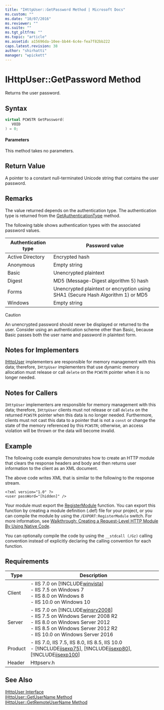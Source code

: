 ```yaml
---
title: "IHttpUser::GetPassword Method | Microsoft Docs"
ms.custom: ""
ms.date: "10/07/2016"
ms.reviewer: ""
ms.suite: ""
ms.tgt_pltfrm: ""
ms.topic: "article"
ms.assetid: a15696da-10ee-bb44-6c4e-fea7f82bb222
caps.latest.revision: 38
author: "shirhatti"
manager: "wpickett"
---
```

# IHttpUser::GetPassword Method
Returns the user password.  
  
## Syntax  
  
```cpp  
virtual PCWSTR GetPassword(  
   VOID  
) = 0;  
```  
  
#### Parameters  
 This method takes no parameters.  
  
## Return Value  
 A pointer to a constant null-terminated Unicode string that contains the user password.  
  
## Remarks  
 The value returned depends on the authentication type. The authentication type is returned from the [GetAuthenticationType](../../web-development-reference\native-code-api-reference/ihttpuser-getauthenticationtype-method.md) method.  
  
 The following table shows authentication types with the associated password values.  
  
|Authentication type|Password value|  
|-------------------------|--------------------|  
|Active Directory|Encrypted hash|  
|Anonymous|Empty string|  
|Basic|Unencrypted plaintext|  
|Digest|MD5 (Message-Digest algorithm 5) hash|  
|Forms|Unencrypted plaintext or encryption using SHA1 (Secure Hash Algorithm 1) or MD5|  
|Windows|Empty string|  
  
> [!CAUTION]
>  An unencrypted password should never be displayed or returned to the user. Consider using an authentication scheme other than Basic, because Basic passes both the user name and password in plaintext form.  
  
## Notes for Implementers  
 [IHttpUser](../../web-development-reference\native-code-api-reference/ihttpuser-interface.md) implementers are responsible for memory management with this data; therefore, `IHttpUser` implementers that use dynamic memory allocation must release or call `delete` on the `PCWSTR` pointer when it is no longer needed.  
  
## Notes for Callers  
 `IHttpUser` implementers are responsible for memory management with this data; therefore, `IHttpUser` clients must not release or call `delete` on the returned `PCWSTR` pointer when this data is no longer needed. Furthermore, clients must not cast this data to a pointer that is not a `const` or change the state of the memory referenced by this `PCWSTR`; otherwise, an access violation will be thrown or the data will become invalid.  
  
## Example  
 The following code example demonstrates how to create an HTTP module that clears the response headers and body and then returns user information to the client as an XML document.  
  
<!-- TODO: review snippet reference  [!CODE [IHttpUser#4](IHttpUser#4)]  -->  
  
 The above code writes XML that is similar to the following to the response stream.  
  
```  
<?xml version="1.0" ?>  
<user passWord="[hidden]" />  
```  
  
 Your module must export the [RegisterModule](../../web-development-reference\native-code-api-reference/pfn-registermodule-function.md) function. You can export this function by creating a module definition (.def) file for your project, or you can compile the module by using the `/EXPORT:RegisterModule` switch. For more information, see [Walkthrough: Creating a Request-Level HTTP Module By Using Native Code](../../web-development-reference\native-code-development-overview\walkthrough-creating-a-request-level-http-module-by-using-native-code.md).  
  
 You can optionally compile the code by using the `__stdcall (/Gz)` calling convention instead of explicitly declaring the calling convention for each function.  
  
## Requirements  
  
|Type|Description|  
|----------|-----------------|  
|Client|-   IIS 7.0 on [!INCLUDE[winvista](../../wmi-provider/includes/winvista-md.md)]<br />-   IIS 7.5 on Windows 7<br />-   IIS 8.0 on Windows 8<br />-   IIS 10.0 on Windows 10|  
|Server|-   IIS 7.0 on [!INCLUDE[winsrv2008](../../wmi-provider/includes/winsrv2008-md.md)]<br />-   IIS 7.5 on Windows Server 2008 R2<br />-   IIS 8.0 on Windows Server 2012<br />-   IIS 8.5 on Windows Server 2012 R2<br />-   IIS 10.0 on Windows Server 2016|  
|Product|-   IIS 7.0, IIS 7.5, IIS 8.0, IIS 8.5, IIS 10.0<br />-   [!INCLUDE[iisexp75](../../web-development-reference/native-code-api-reference/includes/iisexp75-md.md)], [!INCLUDE[iisexp80](../../web-development-reference/native-code-api-reference/includes/iisexp80-md.md)], [!INCLUDE[iisexp100](../../web-development-reference/native-code-api-reference/includes/iisexp100-md.md)]|  
|Header|Httpserv.h|  
  
## See Also  
 [IHttpUser Interface](../../web-development-reference\native-code-api-reference/ihttpuser-interface.md)   
 [IHttpUser::GetUserName Method](../../web-development-reference\native-code-api-reference/ihttpuser-getusername-method.md)   
 [IHttpUser::GetRemoteUserName Method](../../web-development-reference\native-code-api-reference/ihttpuser-getremoteusername-method.md)
